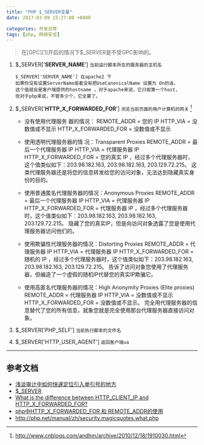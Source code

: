 ```yaml
---
title: "PHP $_SERVER变量"
date: 2017-03-09 15:27:08 +0800

categories: 开发日常
tags: [php, 网络安全]
---
```


>在[GPC][1]开启的情况下$\_SERVER是不受GPC影响的。

1. $\_SERVER['**SERVER_NAME**'] `当前运行脚本所在的服务器的主机名`

    ```
    $_SERVER['SERVER_NAME'] 在apache2 下
    如果你没有设置ServerName或者没有把UseCanonicalName 设置为 On的话，
    这个值就会是客户端提供的hostname ，对于apache来说，它只取第一个host，
    但对于php来说，不管多少个，它全要了。
    ```
1. $\_SERVER['**HTTP_X_FORWARDED_FOR**'] `浏览当前页面的用户计算机的网关` [^1]

    - 没有使用代理服务 器的情况：
        REMOTE_ADDR = 您的 IP
        HTTP_VIA = 没数值或不显示
        HTTP_X_FORWARDED_FOR = 没数值或不显示

    - 使用透明代理服务器的情 况：Transparent Proxies
        REMOTE_ADDR = 最后一个代理服务器 IP
        HTTP_VIA = 代理服务器 IP
        HTTP_X_FORWARDED_FOR = 您的真实 IP ，经过多个代理服务器时，这个值类似如下：203.98.182.163, 203.98.182.163, 203.129.72.215。
        这类代理服务器还是将您的信息转发给您的访问对象，无法达到隐藏真实身份的目的。

    - 使用普通匿名代理服务器的情况：Anonymous Proxies
        REMOTE_ADDR = 最后一个代理服务器 IP
        HTTP_VIA = 代理服务器 IP
        HTTP_X_FORWARDED_FOR = 代理服务器 IP ，经过多个代理服务器时，这个值类似如下：203.98.182.163, 203.98.182.163, 203.129.72.215。
        隐藏了您的真实IP，但是向访问对象透露了您是使用代理服务器访问他们的。

    - 使用欺骗性代理服务器的情况：Distorting Proxies
        REMOTE_ADDR = 代理服务器 IP
        HTTP_VIA = 代理服务器 IP
        HTTP_X_FORWARDED_FOR = 随机的 IP ，经过多个代理服务器时，这个值类似如下：203.98.182.163, 203.98.182.163, 203.129.72.215。
        告诉了访问对象您使用了代理服务器，但编造了一个虚假的随机IP代替您的真实IP欺骗它。

    - 使用高匿名代理服务器的情况：High Anonymity Proxies (Elite proxies)
        REMOTE_ADDR = 代理服务器 IP
        HTTP_VIA = 没数值或不显示
        HTTP_X_FORWARDED_FOR = 没数值或不显示。
        完全用代理服务器的信息替代了您的所有信息，就象您就是完全使用那台代理服务器直接访问对象。

1. $\_SERVER['PHP_SELF'] `当前执行脚本的文件名`

1. $\_SERVER['HTTP_USER_AGENT'] `返回客户端ua`

---
## 参考文档
- [浅谈审计中如何快速定位引入单引号的地方](http://www.am0s.com/codesec/229.html)
- [$_SERVER](http://php.net/manual/en/reserved.variables.server.php)
- [What is the difference between HTTP_CLIENT_IP and HTTP_X_FORWARDED_FOR?](http://stackoverflow.com/questions/7445592/what-is-the-difference-between-http-client-ip-and-http-x-forwarded-for)
- [php中HTTP_X_FORWARDED_FOR 和 REMOTE_ADDR的使用](http://www.cnblogs.com/andhm/archive/2010/12/18/1910030.html)
- http://php.net/manual/zh/security.magicquotes.what.php


[^1]: http://www.cnblogs.com/andhm/archive/2010/12/18/1910030.html
